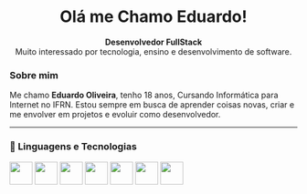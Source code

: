 <h1 align="center"> Olá me Chamo Eduardo! </h1>

<p align="center">
  <b>Desenvolvedor FullStack</b><br>
  Muito interessado por tecnologia, ensino e desenvolvimento de software.
</p>


###  Sobre mim
Me chamo **Eduardo Oliveira**, tenho 18 anos, Cursando Informática para Internet no IFRN. Estou sempre em busca de aprender coisas novas, criar e me envolver em projetos e evoluir como desenvolvedor.  

---

### 🚀 Linguagens e Tecnologias
<p align="left">
  <img src="https://cdn.jsdelivr.net/gh/devicons/devicon/icons/html5/html5-original.svg" width="40"/>
  <img src="https://cdn.jsdelivr.net/gh/devicons/devicon/icons/css3/css3-original.svg" width="40"/>
  <img src="https://cdn.jsdelivr.net/gh/devicons/devicon/icons/javascript/javascript-original.svg" width="40"/>
  <img src="https://cdn.jsdelivr.net/gh/devicons/devicon/icons/figma/figma-original.svg" width="40"/>
  <img src="https://cdn.jsdelivr.net/gh/devicons/devicon/icons/mysql/mysql-original.svg" width="40"/>
  <img src="https://cdn.jsdelivr.net/gh/devicons/devicon/icons/django/django-plain.svg" width="40"/>
  <img src="https://cdn.jsdelivr.net/gh/devicons/devicon/icons/python/python-original.svg" width="40"/>
</p>


